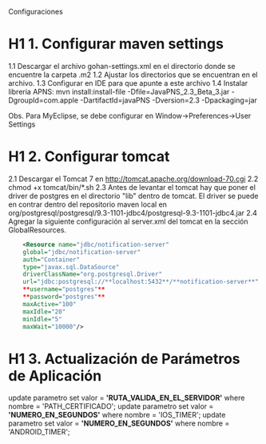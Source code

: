 Configuraciones

# H1 1. Configurar maven settings 

1.1 Descargar el archivo gohan-settings.xml en el directorio donde se encuentre la carpeta .m2
1.2 Ajustar los directorios que se encuentran en el archivo. 
1.3 Configurar en IDE para que apunte a este archivo
1.4 Instalar libreria APNS:
	mvn install:install-file -Dfile=JavaPNS_2.3_Beta_3.jar -DgroupId=com.apple -DartifactId=javaPNS -Dversion=2.3 -Dpackaging=jar

Obs. Para MyEclipse, se debe configurar en Window->Preferences->User Settings

# H1 2. Configurar tomcat 
2.1 Descargar el Tomcat 7 en http://tomcat.apache.org/download-70.cgi
2.2 chmod +x tomcat/bin/*.sh
2.3 Antes de levantar el tomcat hay que poner el driver de postgres en el directorio "lib" dentro de tomcat. 
El driver se puede en contrar dentro del repositorio maven local en org/postgresql/postgresql/9.3-1101-jdbc4/postgresql-9.3-1101-jdbc4.jar
2.4 Agregar la siguiente configuración al server.xml del tomcat en la sección GlobalResources.
```xml
	<Resource name="jdbc/notification-server" 
	global="jdbc/notification-server" 
	auth="Container" 
	type="javax.sql.DataSource" 
	driverClassName="org.postgresql.Driver" 
	url="jdbc:postgresql://**localhost:5432**/**notification-server**" 
	**username="postgres"**
	**password="postgres"**
	maxActive="100"
	maxIdle="20"
	minIdle="5"
	maxWait="10000"/>
```
# H1 3. Actualización de Parámetros de Aplicación
update parametro set valor = **'RUTA_VALIDA_EN_EL_SERVIDOR'** where nombre = 'PATH_CERTIFICADO';
update parametro set valor = **'NUMERO_EN_SEGUNDOS'** where nombre = 'IOS_TIMER';
update parametro set valor = **'NUMERO_EN_SEGUNDOS'** where nombre = 'ANDROID_TIMER';